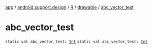 [app](../../../index.md) / [android.support.design](../../index.md) / [R](../index.md) / [drawable](index.md) / [abc_vector_test](.)

# abc_vector_test

`static val abc_vector_test: `[`Int`](https://kotlinlang.org/api/latest/jvm/stdlib/kotlin/-int/index.html)
`static val abc_vector_test: `[`Int`](https://kotlinlang.org/api/latest/jvm/stdlib/kotlin/-int/index.html)